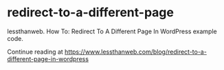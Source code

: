 # redirect-to-a-different-page
lessthanweb. How To: Redirect To A Different Page In WordPress example code.

Continue reading at https://www.lessthanweb.com/blog/redirect-to-a-different-page-in-wordpress

